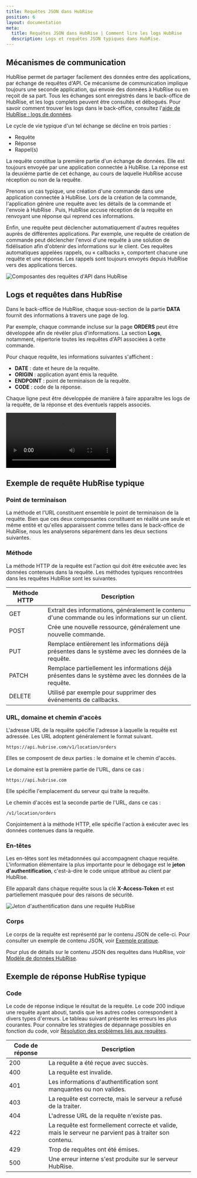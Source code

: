 ```yaml
---
title: Requêtes JSON dans HubRise
position: 6
layout: documentation
meta:
  title: Requêtes JSON dans HubRise | Comment lire les logs HubRise
  description: Logs et requêtes JSON typiques dans HubRise.
---
```


## Mécanismes de communication

HubRise permet de partager facilement des données entre des applications, par échange de requêtes d'API. Ce mécanisme de communication implique toujours une seconde application, qui envoie des données à HubRise ou en reçoit de sa part. Tous les échanges sont enregistrés dans le back-office de HubRise, et les logs complets peuvent être consultés et débogués. Pour savoir comment trouver les logs dans le back-office, consultez l'[aide de HubRise : logs de données](/docs/data/#logs).

Le cycle de vie typique d'un tel échange se décline en trois parties :

- Requête
- Réponse
- Rappel(s)

La requête constitue la première partie d'un échange de données. Elle est toujours envoyée par une application connectée à HubRise. La réponse est la deuxième partie de cet échange, au cours de laquelle HubRise accuse réception ou non de la requête.

Prenons un cas typique, une création d'une commande dans une application connectée à HubRise. Lors de la création de la commande, l'application génère une requête avec les détails de la commande et l'envoie à HubRise . Puis, HubRise accuse réception de la requête en renvoyant une réponse qui reprend ces informations.

Enfin, une requête peut déclencher automatiquement d'autres requêtes auprès de différentes applications. Par exemple, une requête de création de commande peut déclencher l'envoi d'une requête à une solution de fidélisation afin d'obtenir des informations sur le client. Ces requêtes automatiques appelées rappels, ou « callbacks », comportent chacune une requête et une réponse. Les rappels sont toujours envoyés depuis HubRise vers des applications tierces.

![Composantes des requêtes d'API dans HubRise](../images/004-fr-components-api-request.png)

## Logs et requêtes dans HubRise

Dans le back-office de HubRise, chaque sous-section de la partie **DATA** fournit des informations à travers une page de log.

Par exemple, chaque commande incluse sur la page **ORDERS** peut être développée afin de révéler plus d'informations. La section **Logs**, notamment, répertorie toutes les requêtes d'API associées à cette commande.

Pour chaque requête, les informations suivantes s'affichent :

- **DATE** : date et heure de la requête.
- **ORIGIN** : application ayant émis la requête.
- **ENDPOINT** : point de terminaison de la requête.
- **CODE** : code de la réponse.

Chaque ligne peut être développée de manière à faire apparaître les logs de la requête, de la réponse et des éventuels rappels associés.

<video controls title="Example of Request and Callback in HubRise">
  <source src="../images/006-request-callback-example.webm" type="video/webm"/>
</video>

## Exemple de requête HubRise typique

### Point de terminaison

La méthode et l'URL constituent ensemble le point de terminaison de la requête. Bien que ces deux composantes constituent en réalité une seule et même entité et qu'elles apparaissent comme telles dans le back-office de HubRise, nous les analyserons séparément dans les deux sections suivantes.

### Méthode

La méthode HTTP de la requête est l'action qui doit être exécutée avec les données contenues dans la requête. Les méthodes typiques rencontrées dans les requêtes HubRise sont les suivantes.

| Méthode HTTP | Description                                                                                            |
| ------------ | ------------------------------------------------------------------------------------------------------ |
| GET          | Extrait des informations, généralement le contenu d'une commande ou les informations sur un client.    |
| POST         | Crée une nouvelle ressource, généralement une nouvelle commande.                                       |
| PUT          | Remplace entièrement les informations déjà présentes dans le système avec les données de la requête.   |
| PATCH        | Remplace partiellement les informations déjà présentes dans le système avec les données de la requête. |
| DELETE       | Utilisé par exemple pour supprimer des événements de callbacks.                                        |

### URL, domaine et chemin d'accès

L'adresse URL de la requête spécifie l'adresse à laquelle la requête est adressée. Les URL adoptent généralement le format suivant.

```
https://api.hubrise.com/v1/location/orders
```

Elles se composent de deux parties : le domaine et le chemin d'accès.

Le domaine est la première partie de l'URL, dans ce cas :

```
https://api.hubrise.com
```

Elle spécifie l'emplacement du serveur qui traite la requête.

Le chemin d'accès est la seconde partie de l'URL, dans ce cas :

```
/v1/location/orders
```

Conjointement à la méthode HTTP, elle spécifie l'action à exécuter avec les données contenues dans la requête.

### En-têtes

Les en-têtes sont les métadonnées qui accompagnent chaque requête. L'information élémentaire la plus importante pour le débogage est le **jeton d'authentification**, c'est-à-dire le code unique attribué au client par HubRise.

Elle apparaît dans chaque requête sous la clé **X-Access-Token** et est partiellement masquée pour des raisons de sécurité.

![Jeton d'authentification dans une requête HubRise](../images/005-fr-access-token-arrow.png)

### Corps

Le corps de la requête est représenté par le contenu JSON de celle-ci. Pour consulter un exemple de contenu JSON, voir [Exemple pratique](/docs/hubrise-logs/un-exemple-pratique).

Pour plus de détails sur le contenu JSON des requêtes dans HubRise, voir [Modèle de données HubRise](/docs/hubrise-logs/modele-donnees-hubrise).

## Exemple de réponse HubRise typique

### Code

Le code de réponse indique le résultat de la requête. Le code 200 indique une requête ayant abouti, tandis que les autres codes correspondent à divers types d'erreurs. Le tableau suivant présente les erreurs les plus courantes. Pour connaître les stratégies de dépannage possibles en fonction du code, voir [Résolution des problèmes liés aux requêtes](/docs/hubrise-logs/deboguer-requetes).

| Code de réponse | Description                                                                                            |
| --------------- | ------------------------------------------------------------------------------------------------------ |
| 200             | La requête a été reçue avec succès.                                                                    |
| 400             | La requête est invalide.                                                                               |
| 401             | Les informations d'authentification sont manquantes ou non valides.                                    |
| 403             | La requête est correcte, mais le serveur a refusé de la traiter.                                       |
| 404             | L'adresse URL de la requête n'existe pas.                                                              |
| 422             | La requête est formellement correcte et valide, mais le serveur ne parvient pas à traiter son contenu. |
| 429             | Trop de requêtes ont été émises.                                                                       |
| 500             | Une erreur interne s'est produite sur le serveur HubRise.                                              |
